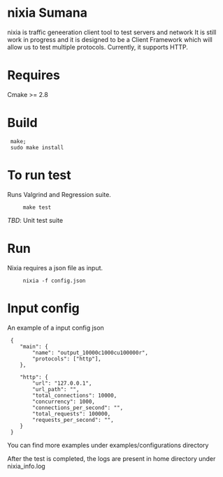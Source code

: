 # nixia Sumana
nixia is traffic geneeration client tool to test servers and network
It is still work in progress and it is designed to be a Client Framework which will allow us to test multiple protocols.
Currently, it supports HTTP.

# Requires
Cmake >= 2.8

# Build

     make;
     sudo make install

# To run test
Runs Valgrind and Regression suite.  

         make test
*TBD*: Unit test suite

# Run
Nixia requires a json file as input.

         nixia -f config.json
  
# Input config

An example of a input config json

     {
        "main": {
            "name": "output_10000c1000cu100000r",
            "protocols": ["http"],
        },
    
        "http": {
            "url": "127.0.0.1",
            "url_path": "",
            "total_connections": 10000,
            "concurrency": 1000,
            "connections_per_second": "",
            "total_requests": 100000,
            "requests_per_second": "",
        }
     }

You can find more examples under examples/configurations directory

After the test is completed, the logs are present in home directory under nixia_info.log
